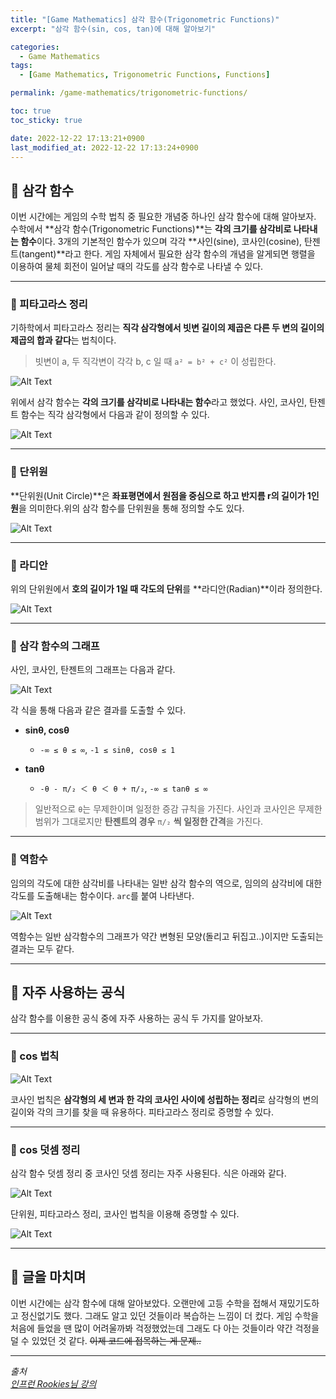 ```yaml
---
title: "[Game Mathematics] 삼각 함수(Trigonometric Functions)"
excerpt: "삼각 함수(sin, cos, tan)에 대해 알아보기"

categories:
  - Game Mathematics
tags:
  - [Game Mathematics, Trigonometric Functions, Functions]

permalink: /game-mathematics/trigonometric-functions/

toc: true
toc_sticky: true

date: 2022-12-22 17:13:21+0900
last_modified_at: 2022-12-22 17:13:24+0900
---
```


## 👻 삼각 함수
이번 시간에는 게임의 수학 법칙 중 필요한 개념중 하나인 삼각 함수에 대해 알아보자. 수학에서 **삼각 함수(Trigonometric Functions)**는 **각의 크기를 삼각비로 나타내는 함수**이다. 3개의 기본적인 함수가 있으며 각각 **사인(sine), 코사인(cosine), 탄젠트(tangent)**라고 한다. 게임 자체에서 필요한 삼각 함수의 개념을 알게되면 행렬을 이용하여 물체 회전이 일어날 때의 각도를 삼각 함수로 나타낼 수 있다.

***

### 🌱 피타고라스 정리
기하학에서 피타고라스 정리는 **직각 삼각형에서 빗변 길이의 제곱은 다른 두 변의 길이의 제곱의 합과 같다**는 법칙이다.

> 빗변이 a, 두 직각변이 각각 b, c 일 때 ``` a² = b² + c² ```  이 성립한다.

![Alt Text](/assets/images/posts_img/basics/game-mathematics/trigonometric-functions/pythagoras1.jpg)   

위에서 삼각 함수는 **각의 크기를 삼각비로 나타내는 함수**라고 했었다. 사인, 코사인, 탄젠트 함수는 직각 삼각형에서 다음과 같이 정의할 수 있다.

![Alt Text](/assets/images/posts_img/basics/game-mathematics/trigonometric-functions/pythagoras2.jpg)   

***

### 🌱 단위원
**단위원(Unit Circle)**은 **좌표평면에서 원점을 중심으로 하고 반지름 r의 길이가 1인 원**을 의미한다.위의 삼각 함수를 단위원을 통해 정의할 수도 있다.

![Alt Text](/assets/images/posts_img/basics/game-mathematics/trigonometric-functions/unit-circle.jpg)   

***

### 🌱 라디안
위의 단위원에서 **호의 길이가 1일 때 각도의 단위**를 **라디안(Radian)**이라 정의한다.

![Alt Text](/assets/images/posts_img/basics/game-mathematics/trigonometric-functions/radian.jpg)   

***

### 🌱 삼각 함수의 그래프
사인, 코사인, 탄젠트의 그래프는 다음과 같다.

![Alt Text](/assets/images/posts_img/basics/game-mathematics/trigonometric-functions/function-graph.jpg)   

각 식을 통해 다음과 같은 결과를 도출할 수 있다.

- **sinθ, cosθ**   
    - ``` -∞ ≤ θ ≤ ∞ ```, ``` -1 ≤ sinθ, cosθ ≤ 1 ```

- **tanθ**   
    - ``` -θ - π/₂ ＜ θ ＜ θ + π/₂ ```, ``` -∞ ≤ tanθ ≤ ∞ ```

> 일반적으로 ``` θ ```는 무제한이며 일정한 증감 규칙을 가진다. 사인과 코사인은 무제한 범위가 그대로지만 **탄젠트의 경우** ``` π/₂ ``` **씩 일정한 간격**을 가진다.

***

### 🌱 역함수
임의의 각도에 대한 삼각비를 나타내는 일반 삼각 함수의 역으로, 임의의 삼각비에 대한 각도를 도출해내는 함수이다. ``` arc ```를 붙여 나타낸다.

![Alt Text](/assets/images/posts_img/basics/game-mathematics/trigonometric-functions/arc-graph.jpg)   

역함수는 일반 삼각함수의 그래프가 약간 변형된 모양(돌리고 뒤집고..)이지만 도출되는 결과는 모두 같다.

***

## 👻 자주 사용하는 공식
삼각 함수를 이용한 공식 중에 자주 사용하는 공식 두 가지를 알아보자.

***

### 🌱 cos 법칙
![Alt Text](/assets/images/posts_img/basics/game-mathematics/trigonometric-functions/cos-rule.jpg)   

코사인 법칙은 **삼각형의 세 변과 한 각의 코사인 사이에 성립하는 정리**로 삼각형의 변의 길이와 각의 크기를 찾을 때 유용하다. 피타고라스 정리로 증명할 수 있다.

***

### 🌱 cos 덧셈 정리
삼각 함수 덧셈 정리 중 코사인 덧셈 정리는 자주 사용된다. 식은 아래와 같다.

![Alt Text](/assets/images/posts_img/basics/game-mathematics/trigonometric-functions/cos-plus.jpg)   

단위원, 피타고라스 정리, 코사인 법칙을 이용해 증명할 수 있다.

![Alt Text](/assets/images/posts_img/basics/game-mathematics/trigonometric-functions/cos-plus-proof.jpg)   

***

## 👻 글을 마치며
이번 시간에는 삼각 함수에 대해 알아보았다. 오랜만에 고등 수학을 접해서 재밌기도하고 정신없기도 했다. 그래도 알고 있던 것들이라 복습하는 느낌이 더 컸다. 게임 수학을 처음에 들었을 땐 많이 어려울까봐 걱정했었는데 그래도 다 아는 것들이라 약간 걱정을 덜 수 있었던 것 같다. ~~이제 코드에 접목하는 게 문제..~~

***

_출처_   
_[인프런 Rookies님 강의](https://inf.run/uEZu)_   